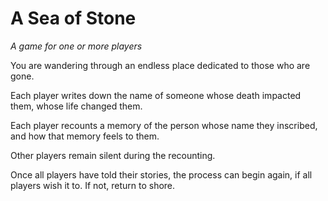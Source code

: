 # A Sea of Stone
*A game for one or more players*

You are wandering through an endless place dedicated to those who are gone.

Each player writes down the name of someone whose death impacted them, whose life changed them.

Each player recounts a memory of the person whose name they inscribed, and how that memory feels to them.

Other players remain silent during the recounting.

Once all players have told their stories, the process can begin again, if all players wish it to. If not, return to shore.
